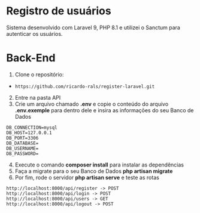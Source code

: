 # Registro de usuários
Sistema desenvolvido com Laravel 9, PHP 8.1 e utilizei o Sanctum para autenticar os usuários.

# Back-End
1. Clone o repositório:
- `https://github.com/ricardo-rals/register-laravel.git`
2. Entre na pasta API
3. Crie um arquivo chamado **.env** e copie o conteúdo do arquivo **.env.exemple** para dentro dele e insira as informações do seu Banco de Dados
```
DB_CONNECTION=mysql
DB_HOST=127.0.0.1
DB_PORT=3306
DB_DATABASE=
DB_USERNAME=
DB_PASSWORD=
```
4. Execute o comando **composer install** para instalar as dependências
5. Faça a migrate para o seu Banco de Dados **php artisan migrate**
6. Por fim, rode o servidor **php artisan serve** e teste as rotas 
```
http://localhost:8000/api/register -> POST
http://localhost:8000/api/login -> POST
http://localhost:8000/api/users -> GET
http://localhost:8000/api/logout -> POST
```
